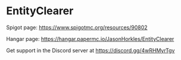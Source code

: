 # EntityClearer
Spigot page: https://www.spigotmc.org/resources/90802

Hangar page: https://hangar.papermc.io/JasonHorkles/EntityClearer

Get support in the Discord server at https://discord.gg/4wRHMyrTgv

